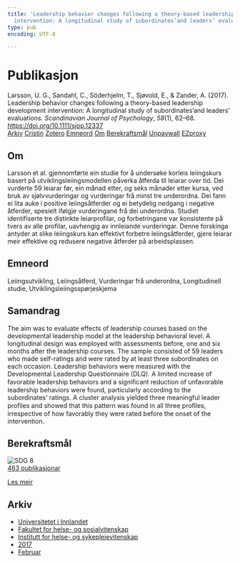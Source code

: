 ```yaml
---
title: 'Leadership behavior changes following a theory-based leadership development
  intervention: A longitudinal study of subordinates’and leaders’ evaluations'
type: pub
encoding: UTF-8

---
```

<h1>Publikasjon</h1>
<article id="csl-bib-container-J9UEQCQU" class="csl-bib-container">
  <div class="csl-bib-body"> <div class="csl-entry">Larsson, U. G., Sandahl, C., Söderhjelm, T., Sjøvold, E., &#38; Zander, A. (2017). Leadership behavior changes following a theory-based leadership development intervention: A longitudinal study of subordinates’and leaders’ evaluations. <i>Scandinavian Journal of Psychology</i>, <i>58</i>(1), 62–68. <a href="https://doi.org/10.1111/sjop.12337">https://doi.org/10.1111/sjop.12337</a></div> </div>
  <div class="csl-bib-buttons">
    <a href="#taxonomy-article-J9UEQCQU" alt="archive" class="csl-bib-button">Arkiv</a>
    <a href="https://app.cristin.no/results/show.jsf?id=1452608" alt="Cristin" class="csl-bib-button">Cristin</a>
    <a href="http://zotero.org/groups/5881554/items/J9UEQCQU" alt="Zotero" class="csl-bib-button">Zotero</a>
    <a href="#keywords-article-J9UEQCQU" alt="keywords" class="csl-bib-button">Emneord</a>
    <a href="#about-article-J9UEQCQU" alt="about_pub" class="csl-bib-button">Om</a>
    <a href="#sdg-article-J9UEQCQU" alt="sdg" class="csl-bib-button">Berekraftsmål</a>
    <a href="https://doi.org/10.1111/sjop.12337" alt="Unpaywall" class="csl-bib-button">Unpaywall</a>
    <a href="https://doi.org/10.1111/sjop.12337" alt="EZproxy" class="csl-bib-button">EZproxy</a>
  </div>
  <div id="csl-bib-meta-container-J9UEQCQU"></div>
</article>
<div id="csl-bib-meta-J9UEQCQU" class="csl-bib-meta">
  <article id="about-article-J9UEQCQU" class="about_pub-article">
    <h1>Om</h1>
    Larsson et al. gjennomførte ein studie for å undersøke korleis leiingskurs basert på utviklingsleiingsmodellen påverka åtferda til leiarar over tid. Dei vurderte 59 leiarar før, ein månad etter, og seks månader etter kursa, ved bruk av sjølvvurderingar og vurderingar frå minst tre underordna. Dei fann ei lita auke i positive leiingsåtferder og ei betydelig nedgang i negative åtferder, spesielt ifølgje vurderingane frå dei underordna. Studiet identifiserte tre distinkte leiarprofilar, og forbetringane var konsistente på tvers av alle profilar, uavhengig av innleiande vurderingar. Denne forskinga antyder at slike leiingskurs kan effektivt forbetre leiingsåtferder, gjere leiarar meir effektive og redusere negative åtferder på arbeidsplassen.
  </article>
  <article id="keywords-article-J9UEQCQU" class="keywords-article">
    <h1>Emneord</h1>
    Leiingsutvikling, Leiingsåtferd, Vurderingar frå underordna, Longitudinell studie, Utviklingsleiingsspørjeskjema
  </article>
  <article id="abstract-article-J9UEQCQU" class="abstract-article">
    <h1>Samandrag</h1>
    The aim was to evaluate effects of leadership courses based on the developmental leadership model at the leadership behavioral level. A longitudinal 
design was employed with assessments before, one and six months after the leadership courses. The sample consisted of 59 leaders who made self-ratings 
and were rated by at least three subordinates on each occasion. Leadership behaviors were measured with the Developmental Leadership Questionnaire 
(DLQ). A limited increase of favorable leadership behaviors and a signiﬁcant reduction of unfavorable leadership behaviors were found, particularly 
according to the subordinates’ ratings. A cluster analysis yielded three meaningful leader proﬁles and showed that this pattern was found in all three 
proﬁles, irrespective of how favorably they were rated before the onset of the intervention.
  </article>
  <article id="sdg-article-J9UEQCQU" class="sdg-article">
    <h1>Berekraftsmål</h1>
    <div class="sdg-container"><div id="sdg8" class="sdg">
        <img src="{{< params subfolder >}}images/sdg/sdg08_nn.png" class="image" alt="SDG 8">
        <div class="sdg-overlay">
          <a href="{{< params subfolder >}}nn/archive/?sdg=8#archive" class="sdg-publication-count"><span>463</span> publikasjonar</a>
          <p><a href="https://fn.no/om-fn/fns-baerekraftsmaal/anstendig-arbeid-og-oekonomisk-vekst?lang=nno-NO" class="sdg-read-more">Les meir</a></p>
        </div>
      </div></div>
  </article>
  <article id="taxonomy-article-J9UEQCQU" class="taxonomy-article">
    <h1>Arkiv</h1>
    <ul>
      <li><a href="{{< params subfolder >}}nn/archive/?key=3DCRN523">Universitetet i Innlandet</a></li>
      <li><a href="{{< params subfolder >}}nn/archive/?key=IDKFS3MX">Fakultet for helse- og sosialvitenskap</a></li>
      <li><a href="{{< params subfolder >}}nn/archive/?key=GTV4ECMZ">Institutt for helse- og sykepleievitenskap</a></li>
      <li><a href="{{< params subfolder >}}nn/archive/?key=QV2QKSDS">2017</a></li>
      <li><a href="{{< params subfolder >}}nn/archive/?key=5A9AKSDK">Februar</a></li>
    </ul>
  </article>
</div>
